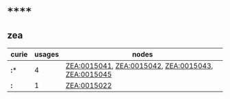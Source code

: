 # `****`

## zea

| curie      |   usages | nodes                                                                                                                                                                                                                                      |
|------------|----------|--------------------------------------------------------------------------------------------------------------------------------------------------------------------------------------------------------------------------------------------|
| ****:***** |        4 | [ZEA:0015041](http://purl.obolibrary.org/obo/ZEA_0015041), [ZEA:0015042](http://purl.obolibrary.org/obo/ZEA_0015042), [ZEA:0015043](http://purl.obolibrary.org/obo/ZEA_0015043), [ZEA:0015045](http://purl.obolibrary.org/obo/ZEA_0015045) |
| ****:****  |        1 | [ZEA:0015022](http://purl.obolibrary.org/obo/ZEA_0015022)                                                                                                                                                                                  |

